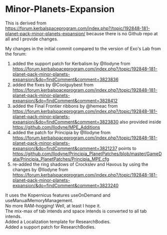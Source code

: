 # Minor-Planets-Expansion
This is derived from https://forum.kerbalspaceprogram.com/index.php?/topic/192848-181-planet-pack-minor-planets-expansion/ because there is no Github repo at all and I provide changes.

My changes in the initial commit compared to the version of Exo's Lab from the forum:

1. added the support patch for Kerbalism by @IIodyne from https://forum.kerbalspaceprogram.com/index.php?/topic/192848-181-planet-pack-minor-planets-expansion/&do=findComment&comment=3823836
2. added the fixes by @Coolguybest from https://forum.kerbalspaceprogram.com/index.php?/topic/192848-181-planet-pack-minor-planets-expansion/&do=findComment&comment=3828412
3. added the Final Frontier ribbons by @hemeac from https://forum.kerbalspaceprogram.com/index.php?/topic/192848-181-planet-pack-minor-planets-expansion/&do=findComment&comment=3823830
   also provided inside https://github.com/IIodyne/MPE_Additions
4. added the patch for Principia by @IIodyne from https://forum.kerbalspaceprogram.com/index.php?/topic/192848-181-planet-pack-minor-planets-expansion/&do=findComment&comment=3821237
   points to https://github.com/IIodyne/Principia_PlanetPatches/blob/master/GameData/Principia_PlanetPatches/Principia_MPE.cfg
5. re-added the ring shadows of Crockslev and Havous by using the changes by @IIodyne from https://forum.kerbalspaceprogram.com/index.php?/topic/192848-181-planet-pack-minor-planets-expansion/&do=findComment&comment=3823240

It uses the Kopernicus features useOnDemand and useManualMemoryManagement.  
	No more RAM-hogging! Well, at least I hope it.  
The mix-max of tab intends and space intends is converted to all tab intends.  
Added a Localization template for ResearchBodies.  
Added a support patch for ResearchBodies.  
